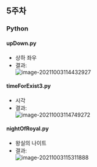 ## 5주차
### Python

#### upDown.py
- 상하 좌우
- 결과:  
![image-20211003114432927](https://user-images.githubusercontent.com/46733911/135739093-d37d06f1-b517-4ec3-8013-83c1992bc26e.png)



#### timeForExist3.py

- 시각  
- 결과:  
 ![image-20211003114749272](https://user-images.githubusercontent.com/46733911/135739104-ac61555a-3898-4e21-8d2e-38a70fa77863.png)




#### nightOfRoyal.py

- 왕실의 나이트   
- 결과:  
![image-20211003115311888](https://user-images.githubusercontent.com/46733911/135739106-584eb128-2333-471b-8d51-8a1dab959616.png)

